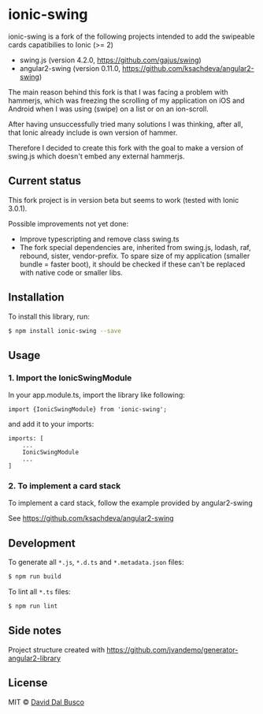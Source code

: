 # ionic-swing

ionic-swing is a fork of the following projects intended to add the swipeable cards capatibilies to Ionic (>= 2)

- swing.js (version 4.2.0, https://github.com/gajus/swing)
- angular2-swing (version 0.11.0, https://github.com/ksachdeva/angular2-swing)

The main reason behind this fork is that I was facing a problem with hammerjs, which was freezing the scrolling of my application on iOS and Android when I was using (swipe) on a list or on an ion-scroll.

After having unsuccessfully tried many solutions I was thinking, after all, that Ionic already include is own version of hammer.

Therefore I decided to create this fork with the goal to make a version of swing.js which doesn't embed any external hammerjs.

## Current status

This fork project is in version beta but seems to work (tested with Ionic 3.0.1).

Possible improvements not yet done:

- Improve typescripting and remove class swing.ts
- The fork special dependencies are, inherited from swing.js, lodash, raf, rebound, sister, vendor-prefix. To spare size of my application (smaller bundle = faster boot), it should be checked if these can't be replaced with native code or smaller libs.

## Installation

To install this library, run:

```bash
$ npm install ionic-swing --save
```

## Usage

### 1. Import the IonicSwingModule

In your app.module.ts, import the library like following:

    import {IonicSwingModule} from 'ionic-swing';

and add it to your imports:

    imports: [
        ...
        IonicSwingModule
        ...
    ]

### 2. To implement a card stack

To implement a card stack, follow the example provided by angular2-swing

See https://github.com/ksachdeva/angular2-swing

## Development

To generate all `*.js`, `*.d.ts` and `*.metadata.json` files:

```bash
$ npm run build
```

To lint all `*.ts` files:

```bash
$ npm run lint
```

## Side notes

Project structure created with https://github.com/jvandemo/generator-angular2-library

## License

MIT © [David Dal Busco](mailto:david.dalbusco@outlook.com)
